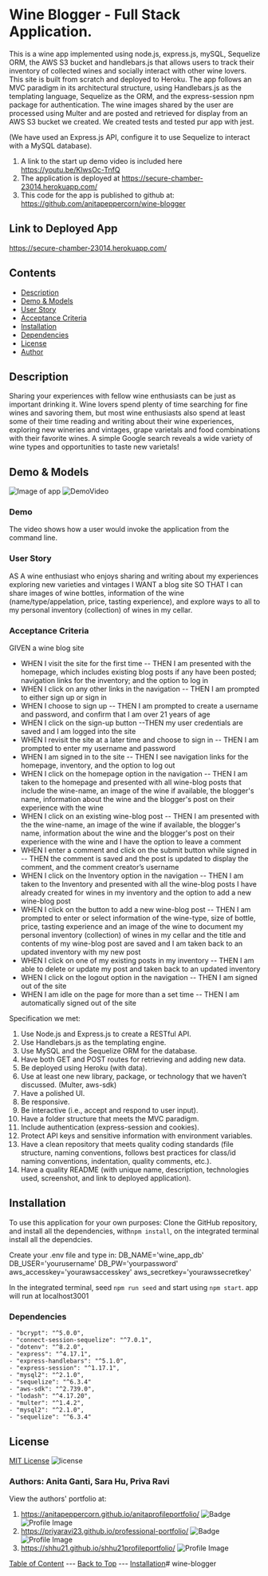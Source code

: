 # Wine Blogger - Full Stack Application.
This is a  wine app implemented using node.js, express.js, mySQL, Sequelize ORM, the AWS S3 bucket and handlebars.js that allows users to track their inventory of collected wines and socially interact with other wine lovers. This site is built from scratch and deployed to Heroku. The app follows an MVC paradigm in its architectural structure, using Handlebars.js as the templating language, Sequelize as the ORM, and the express-session npm package for authentication. The wine images shared by the user are processed using Multer and are posted and retrieved for display from an AWS S3 bucket we created. We created tests and tested pur app with jest.

(We have used an Express.js API, configure it to use Sequelize to interact with a MySQL database).

1. A link to the start up demo video is included here https://youtu.be/KlwsOc-TnfQ 
2. The application is deployed at https://secure-chamber-23014.herokuapp.com/
3. This code for the app is published to github at: https://github.com/anitapeppercorn/wine-blogger

## Link to Deployed App

https://secure-chamber-23014.herokuapp.com/

## Contents
- [Description](#Description)
- [Demo & Models](#Demo&Models)
- [User Story](#User-Story)
- [Acceptance Criteria](#Acceptance-Criteria)
- [Installation](#Installation)
- [Dependencies](#Dependencies)
- [License](#License)
- [Author](#Author)

## Description

Sharing your experiences with fellow wine enthusiasts can be just as important drinking it. Wine lovers spend plenty of time searching for fine wines and savoring them, but most wine enthusiasts also spend at least some of their time reading and writing about their wine experiences, exploring new wineries and vintages, grape varietals and food combinations with their favorite wines. A simple Google search reveals a wide variety of wine types and opportunities to taste new varietals!

## Demo & Models
![Image of app](/images/winebloghome.png)
![DemoVideo](https://youtu.be/KlwsOc-TnfQ)
### Demo 
The video shows how a user would invoke the application from the command line.

### User Story
AS A wine enthusiast who enjoys sharing and writing about my experiences exploring new varieties and vintages
I WANT a blog site
SO THAT I can share images of wine bottles, information of the wine (name/type/appelation, price, tasting experience), and explore ways to all to my personal inventory (collection) of wines in my cellar.

### Acceptance Criteria
GIVEN a wine blog site
- WHEN I visit the site for the first time
-- THEN I am presented with the homepage, which includes existing blog posts if any have been posted; navigation links for the inventory; and the option to log in
- WHEN I click on any other links in the navigation
-- THEN I am prompted to either sign up or sign in
- WHEN I choose to sign up
-- THEN I am prompted to create a username and password, and confirm that I am over 21 years of age
- WHEN I click on the sign-up button
--THEN my user credentials are saved and I am logged into the site
- WHEN I revisit the site at a later time and choose to sign in
-- THEN I am prompted to enter my username and password
- WHEN I am signed in to the site
-- THEN I see navigation links for the homepage, inventory, and the option to log out
- WHEN I click on the homepage option in the navigation
-- THEN I am taken to the homepage and presented with all wine-blog posts that include the wine-name, an image of the wine if available, the blogger's name, information about the wine and the blogger's post on their experience with the wine
- WHEN I click on an existing wine-blog post
-- THEN I am presented with the the wine-name, an image of the wine if available, the blogger's name, information about the wine and the blogger's post on their experience with the wine and I have the option to leave a comment
- WHEN I enter a comment and click on the submit button while signed in
-- THEN the comment is saved and the post is updated to display the comment, and the comment creator’s username
- WHEN I click on the Inventory option in the navigation
-- THEN I am taken to the Inventory and presented with all the wine-blog posts I have already created for wines in my inventory and the option to add a new wine-blog post
- WHEN I click on the button to add a new wine-blog post
-- THEN I am prompted to enter or select information of the wine-type, size of bottle, price, tasting experience and an image of the wine to document my personal inventory (collection) of wines in my cellar and the title and contents of my wine-blog post are saved and I am taken back to an updated inventory with my new post
- WHEN I click on one of my existing posts in my inventory
-- THEN I am able to delete or update my post and taken back to an updated inventory
- WHEN I click on the logout option in the navigation
-- THEN I am signed out of the site
- WHEN I am idle on the page for more than a set time
-- THEN I am automatically signed out of the site

Specification we met:
1. Use Node.js and Express.js to create a RESTful API.
2. Use Handlebars.js as the templating engine.
3. Use MySQL and the Sequelize ORM for the database.
4. Have both GET and POST routes for retrieving and adding new data.
5. Be deployed using Heroku (with data).
6. Use at least one new library, package, or technology that we haven’t discussed. (Multer, aws-sdk)
7. Have a polished UI.
8. Be responsive.
9. Be interactive (i.e., accept and respond to user input).
10. Have a folder structure that meets the MVC paradigm.
11. Include authentication (express-session and cookies).
12. Protect API keys and sensitive information with environment variables.
13. Have a clean repository that meets quality coding standards (file structure, naming conventions, follows best practices for class/id naming conventions, indentation, quality comments, etc.).
14. Have a quality README (with unique name, description, technologies used, screenshot, and link to deployed application).


## Installation
To use this application for your own purposes: Clone the GitHub repository, and install all the dependencies, with```npm install```, on the integrated terminal install all the dependcies. 

Create your .env file and type in:
DB_NAME='wine_app_db'
DB_USER='yourusername'
DB_PW='yourpassword'
aws_accesskey='yourawsaccesskey'
aws_secretkey='yourawssecretkey'

In the integrated terminal, seed ``npm run seed`` and start using ``npm start``. 
app will run at localhost3001


### Dependencies
    - "bcrypt": "^5.0.0",
    - "connect-session-sequelize": "^7.0.1",
    - "dotenv": "^8.2.0",
    - "express": "^4.17.1",
    - "express-handlebars": "^5.1.0",
    - "express-session": "^1.17.1",
    - "mysql2": "^2.1.0",
    - "sequelize": "^6.3.4"
    - "aws-sdk": "^2.739.0",
    - "lodash": "^4.17.20",
    - "multer": "^1.4.2",
    - "mysql2": "^2.1.0",
    - "sequelize": "^6.3.4"
    

## License
[MIT License](./LICENSE)
![license](https://img.shields.io/badge/License-MIT-blue)

### Authors: Anita Ganti, Sara Hu, Priva Ravi

View the authors' portfolio at:  
1. https://anitapeppercorn.github.io/anitaprofileportfolio/
![Badge](https://img.shields.io/badge/Github-anitapeppercorn-4cbbb9) 
![Profile Image](https://github.com/anitapeppercorn.png?size=50)
2. https://priyaravi23.github.io/professional-portfolio/
![Badge](https://img.shields.io/badge/Github-priyaravi23-4cbbb9) 
![Profile Image](https://github.com/priyaravi23.png?size=50)
3. https://shhu21.github.io/shhu21profileportfolio/
![Profile Image](https://github.com/shhu21.png?size=50)

[Table of Content](#Table-of-Content) --- [Back to Top](#wine-blogger) --- [Installation](#Installation)# wine-blogger

